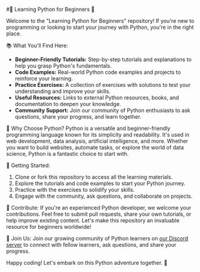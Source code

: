 #🐍 Learning Python for Beginners 🚀

Welcome to the "Learning Python for Beginners" repository! If you're new to programming or looking to start your journey with Python, you're in the right place.

📚 What You'll Find Here:
- **Beginner-Friendly Tutorials:** Step-by-step tutorials and explanations to help you grasp Python's fundamentals.
- **Code Examples:** Real-world Python code examples and projects to reinforce your learning.
- **Practice Exercises:** A collection of exercises with solutions to test your understanding and improve your skills.
- **Useful Resources:** Links to external Python resources, books, and documentation to deepen your knowledge.
- **Community Support:** Join our community of Python enthusiasts to ask questions, share your progress, and learn together.

🌟 Why Choose Python?
Python is a versatile and beginner-friendly programming language known for its simplicity and readability. It's used in web development, data analysis, artificial intelligence, and more. Whether you want to build websites, automate tasks, or explore the world of data science, Python is a fantastic choice to start with.

🚀 Getting Started:
1. Clone or fork this repository to access all the learning materials.
2. Explore the tutorials and code examples to start your Python journey.
3. Practice with the exercises to solidify your skills.
4. Engage with the community, ask questions, and collaborate on projects.

🙌 Contribute:
If you're an experienced Python developer, we welcome your contributions. Feel free to submit pull requests, share your own tutorials, or help improve existing content. Let's make this repository an invaluable resource for beginners worldwide!

📌 Join Us:
Join our growing community of Python learners on [our Discord server](#) to connect with fellow learners, ask questions, and share your progress.

Happy coding! Let's embark on this Python adventure together. 🚀
